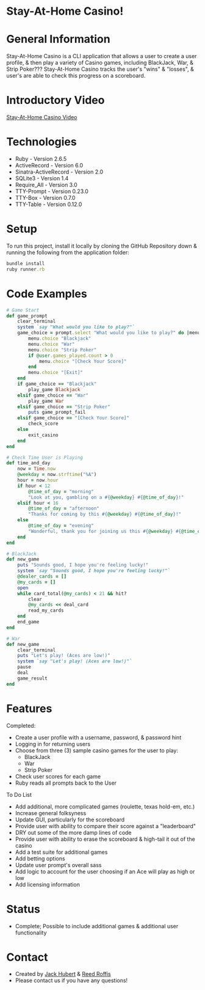 # Stay-At-Home Casino!


# General Information

Stay-At-Home Casino is a CLI application that allows a user to create a user profile, & then play a variety of Casino games, including BlackJack, War, & Strip Poker???
Stay-At-Home Casino tracks the user's "wins" & "losses", & user's are able to check this progress on a scoreboard.

# Introductory Video

[Stay-At-Home Casino Video](https://www.youtube.com/watch?v=YPFvr6-WBc8) 

# Technologies
- Ruby - Version 2.6.5
- ActiveRecord - Version 6.0
- Sinatra-ActiveRecord - Version 2.0
- SQLite3 - Version 1.4
- Require_All - Version 3.0
- TTY-Prompt - Version 0.23.0
- TTY-Box - Version 0.7.0
- TTY-Table - Version 0.12.0


# Setup
To run this project, install it locally by cloning the GitHub Repository down & running the following from the application folder:
``` ruby
bundle install
ruby runner.rb
```

# Code Examples

``` ruby
# Game Start
def game_prompt
    clear_terminal
    system `say "What would you like to play?"`
    game_choice = prompt.select "What would you like to play?" do |menu|
        menu.choice "Blackjack"
        menu.choice "War"
        menu.choice "Strip Poker"
        if @user.games_played.count > 0
            menu.choice "[Check Your Score]"
        end
        menu.choice "[Exit]"
    end
    if game_choice == "Blackjack"
        play_game Blackjack
    elsif game_choice == "War"
        play_game War
    elsif game_choice == "Strip Poker"
        puts game_prompt_fail
    elsif game_choice == "[Check Your Score]"
        check_score
    else
        exit_casino
    end
end
```

``` ruby
# Check Time User is Playing
def time_and_day
    now = Time.now
    @weekday = now.strftime("%A")
    hour = now.hour
    if hour < 12
        @time_of_day = "morning"
        "Look at you, gambling on a #{@weekday} #{@time_of_day}!"
    elsif hour < 16
        @time_of_day = "afternoon"
        "Thanks for coming by this #{@weekday} #{@time_of_day}!"
    else
        @time_of_day = "evening"
        "Wonderful, thank you for joining us this #{@weekday} #{@time_of_day}!"
    end
end
```

``` ruby
# BlackJack
def new_game
    puts "Sounds good, I hope you're feeling lucky!"
    system `say "Sounds good, I hope you're feeling lucky!"`
    @dealer_cards = []
    @my_cards = []
    open
    while card_total(@my_cards) < 21 && hit?
        clear
        @my_cards << deal_card
        read_my_cards
    end
    end_game
end
```

``` ruby
# War
def new_game
    clear_terminal
    puts "Let's play! (Aces are low!)"
    system `say "Let's play! (Aces are low!)"`
    pause
    deal
    game_result
end
```


# Features
Completed:
- Create a user profile with a username, password, & password hint
- Logging in for returning users
- Choose from three (3) sample casino games for the user to play:
    - BlackJack
    - War
    - Strip Poker
- Check user scores for each game
- Ruby reads all prompts back to the User

To Do List
- Add additional, more complicated games (roulette, texas hold-em, etc.)
- Increase general folksyness
- Update GUI, particularly for the scoreboard
- Provide user with ability to compare their score against a "leaderboard"
- DRY out some of the more damp lines of code
- Provide user with ability to erase the scoreboard & high-tail it out of the casino
- Add a test suite for additional games
- Add betting options
- Update user prompt's overall sass
- Add logic to account for the user choosing if an Ace will play as high or low
- Add licensing information

# Status
- Complete; Possible to include additional games & additional user functionality

# Contact
- Created by [Jack Hubert](https://github.com/hydroflux) & [Reed Roffis](https://github.com/reedroffis)
- Please contact us if you have any questions!